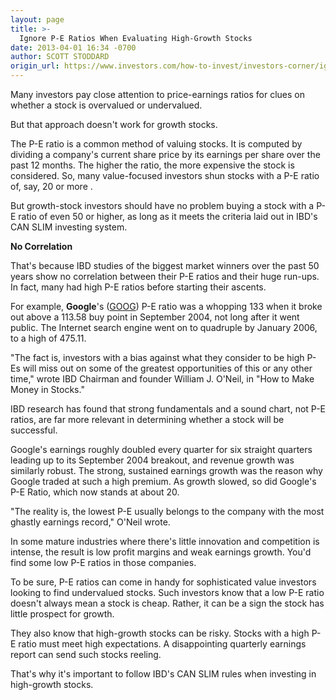 ```yaml
---
layout: page
title: >-
  Ignore P-E Ratios When Evaluating High-Growth Stocks
date: 2013-04-01 16:34 -0700
author: SCOTT STODDARD
origin_url: https://www.investors.com/how-to-invest/investors-corner/ignore-pe-ratios-in-stock-investing/
---
```


Many investors pay close attention to price-earnings ratios for clues on whether a stock is overvalued or undervalued.

But that approach doesn't work for growth stocks.

The P-E ratio is a common method of valuing stocks. It is computed by dividing a company's current share price by its earnings per share over the past 12 months. The higher the ratio, the more expensive the stock is considered. So, many value-focused investors shun stocks with a P-E ratio of, say, 20 or more .

But growth-stock investors should have no problem buying a stock with a P-E ratio of even 50 or higher, as long as it meets the criteria laid out in IBD's CAN SLIM investing system.

**No Correlation**

That's because IBD studies of the biggest market winners over the past 50 years show no correlation between their P-E ratios and their huge run-ups. In fact, many had high P-E ratios before starting their ascents.

For example, **Google**'s ([GOOG](https://research.investors.com/quote.aspx?symbol=GOOG)) P-E ratio was a whopping 133 when it broke out above a 113.58 buy point in September 2004, not long after it went public. The Internet search engine went on to quadruple by January 2006, to a high of 475.11.

"The fact is, investors with a bias against what they consider to be high P-Es will miss out on some of the greatest opportunities of this or any other time," wrote IBD Chairman and founder William J. O'Neil, in "How to Make Money in Stocks."

IBD research has found that strong fundamentals and a sound chart, not P-E ratios, are far more relevant in determining whether a stock will be successful.

Google's earnings roughly doubled every quarter for six straight quarters leading up to its September 2004 breakout, and revenue growth was similarly robust. The strong, sustained earnings growth was the reason why Google traded at such a high premium. As growth slowed, so did Google's P-E Ratio, which now stands at about 20.

"The reality is, the lowest P-E usually belongs to the company with the most ghastly earnings record," O'Neil wrote.

In some mature industries where there's little innovation and competition is intense, the result is low profit margins and weak earnings growth. You'd find some low P-E ratios in those companies.

To be sure, P-E ratios can come in handy for sophisticated value investors looking to find undervalued stocks. Such investors know that a low P-E ratio doesn't always mean a stock is cheap. Rather, it can be a sign the stock has little prospect for growth.

They also know that high-growth stocks can be risky. Stocks with a high P-E ratio must meet high expectations. A disappointing quarterly earnings report can send such stocks reeling.

That's why it's important to follow IBD's CAN SLIM rules when investing in high-growth stocks.
